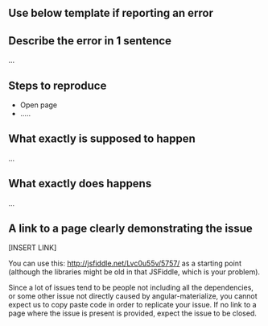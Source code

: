 ## Use below template if reporting an error

## Describe the error in 1 sentence

...

## Steps to reproduce

* Open page
* .....

## What exactly is supposed to happen

...

## What exactly does happens

...

## A link to a page clearly demonstrating the issue

[INSERT LINK]

You can use this: http://jsfiddle.net/Lvc0u55v/5757/ as a starting point (although the libraries might be old in that JSFiddle, which is your problem).

Since a lot of issues tend to be people not including all the dependencies,
or some other issue not directly caused by angular-materialize,
you cannot expect us to copy paste code in order to replicate your issue.
If no link to a page where the issue is present is provided,
expect the issue to be closed.
